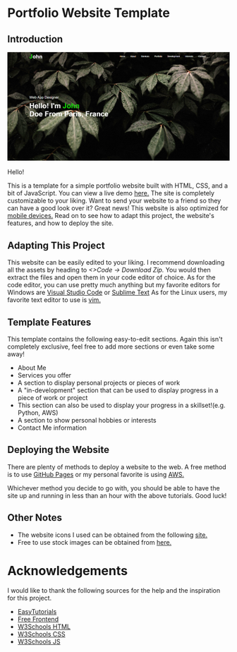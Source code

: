 # Portfolio Website Template

## Introduction

![Screenshot](site-screenshot.png)

Hello! 

This is a template for a simple portfolio website built with HTML, CSS, and a bit of JavaScript. You can view a live demo [here.](https://a-gold-steak.github.io/home-lab_active-directory/#) The site is completely customizable to your liking. Want to send your website to a friend so they can have a good look over it? Great news! This website is also optimized for [mobile devices.](https://a-gold-steak.github.io/portfolio-website-template/mobile-screenshot.png) Read on to see how to adapt this project, the website's features, and how to deploy the site.

## Adapting This Project
This website can be easily edited to your liking. I recommend downloading all the assets by heading to *<>Code -> Download Zip.* You would then extract the files and open them in your code editor of choice. As for the code editor, you can use pretty much anything but my favorite editors for Windows are <a href="https://code.visualstudio.com/" target="_blank">Visual Studio Code</a> or <a href="(https://www.sublimetext.com/)" target="_blank">Sublime Text</a> As for the Linux users, my favorite text editor to use is [vim.](https://www.educba.com/vim-command-in-linux/)

## Template Features
This template contains the following easy-to-edit sections. Again this isn't completely exclusive, feel free to add more sections or even take some away!
- About Me
- Services you offer
- A section to display personal projects or pieces of work
- A "in-development" section that can be used to display progress in a piece of work or project
 - This section can also be used to display your progress in a skillset!(e.g. Python, AWS)
- A section to show personal hobbies or interests
- Contact Me information

## Deploying the Website
There are plenty of methods to deploy a website to the web. A free method is to use [GitHub Pages](https://www.youtube.com/watch?v=p1QU3kLFPdg) or my personal favorite is using [AWS.](https://www.youtube.com/watch?v=lCnymxddies&list=PLzyuJoT90aSv8zmW5pxV1IJ_VWDfVhVFN&index=9)

Whichever method you decide to go with, you should be able to have the site up and running in less than an hour with the above tutorials. Good luck!

## Other Notes 
- The website icons I used can be obtained from the following [site.](https://fontawesome.com/icons)
- Free to use stock images can be obtained from [here.](https://www.pexels.com/)

# Acknowledgements
I would like to thank the following sources for the help and the inspiration for this project.
- [EasyTutorials](https://www.youtube.com/@EasyTutorialsVideo/videos)
- [Free Frontend](https://freefrontend.com/)
- [W3Schools HTML](https://www.w3schools.com/html/default.asp)
- [W3Schools CSS](https://www.w3schools.com/css/default.asp)
- [W3Schools JS](https://www.w3schools.com/js/default.asp)

